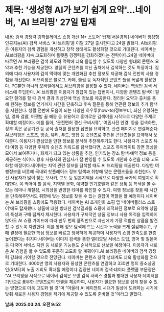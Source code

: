 # **제목: '생성형 AI가 보기 쉽게 요약'…네이버, 'AI 브리핑' 27일 탑재**

  내용: 검색 경쟁력 강화플레이스·쇼핑 개선'N+ 스토어' 탑재[서울경제] 네이버가 생성형 인공지능(AI) 검색 서비스 ‘AI 브리핑’을 이달 27일 출시한다고 24일 밝혔다. AI브리핑은 이용자의 검색 경험을 개선하고 창작 생태계도 활성화할 것으로 기대된다. 네이버는 AI브리핑을 지속 고도화하며 플랫폼 경쟁력을 강화하겠다는 전략이다.24일 네이버에 따르면 AI 브리핑은 검색 의도와 맥락에 더욱 몰입할 수 있도록 다양한 형태의 콘텐츠 요약과 추천 기능을 제공한다. 양질의 콘텐츠를 지닌 출처에서 검색하는 것도 특징이다. 질의에 따라 사용자의 검색 맥락에 맞는 개인화된 추천 정보도 제공해 검색 전반의 사용 경험을 개선한다. AI브리핑은 블로그, 카페, 클립 등 독자적인 콘텐츠 풀을 폭넓게 활용한다. PC뿐만 아니라 모바일에서도 AI브리핑을 활용할 수 있다. 네이버는 핵심인 검색 서비스에 투입한다. AI 브리핑은 이용자가 정답이 있는 답변이나, 다양한 콘텐츠 탐색이 필요한 질의를 할 때 검색 결과 최상단에 핵심 정보를 제공한다. 정리된 요약과 출처를 통해 원하는 정보를 얻기까지 시간을 단축하고 후속 질문을 통해 연관된 정보의 추가 탐색을 지원한다. 생활 전반에 도움이 되는 다양한 하우투(how-to)정보부터, 최신 유행하는 밈, 영화 결말, 어젯밤 꿈 해몽 등 유용하고 흥미로운 검색어를 시작으로 다양한 주제로 확대할 예정이다. 예를 들어, '운전면허 갱신 구비서류', '여권사진 안경' 등을 검색하면, 정부 혹은 공공기관 등 공식 출처를 활용한 답변을 요약하고, 관련 페이지로 연결해준다. AI브리핑은 스포츠, 방송, 뷰티, 푸드, 맛집 등 숏텐츠로 추천된 콘텐츠들을 요약해서 보여준다. 이용자가 관심있을 만한 정보를 분석해 추천해주기도 한다. 사용자가 스포츠·뷰티·여행 등 다양한 주제의 숏텐츠 키워드를 탐색했다면, 스포츠 하이라이트 장면 영상을 모아서 보여주거나, 화제가 되고 있는 상품을 추천, 인기있는 장소 탐색·예약 정보 등을 제공하는 식이다. 향후 사용자의 관심사가 잘 반영될 수 있도록 개인화 추천을 더욱 고도화할 예정이다.네이버는 지역 관련 정보를 탐색할 때도 AI 브리핑을 제공한다. 다양한 여행정보를 비롯해 국내외 핫플레이스 정보 탐색과 취향에 맞는 콘텐츠들을 추천한다. 우선 사용자가 많이 찾는 오사카, 교토 등 일본지역을 시작으로 다양한 국가의 여행지로 확대한다. 꼭 먹어야 할 음식, 지역별 문화, 예약할 인기호텔과 같은 상품 등 특색을 볼 수 있는 테마나 계절성, 시의성을 반영한 테마를 확인할 수 있다. 여행 정보를 찾을 때 시간을 단축해주면서도 취향에 맞는 정보를 찾을 수 있는 길잡이 역할을 할 예정이다.네이버는 AI 브리핑을 쇼핑에도 적용했다. 네이버는 AI 초개인화 쇼핑 앱 ‘네이버플러스 스토어’에도 탑재했다. 상품에 대한 방대한 검색결과를 쇼핑에 최적화된 정보로 요약해 상품의 특성과 구매 팁까지 제시한다. 사용자가 구체적인 상품 정보나 사용 목적을 입력하지 않아도 AI 쇼핑 가이드에 따라 한두 번의 클릭만으로 자신에게 가장 적합한 상품을 발견할 수 있도록 지원한다. 이를 통해 정보 탐색에 드는 시간과 노력을 크게 절감해주고, 구매 결정에 필요한 핵심 정보를 빠르고 정확하게 제공하며 사용자의 쇼핑 만족도를 한층 높이겠다는 취지다.네이버는 이미지 검색을 통한 멀티모달 서비스 도입, 영어 및 일본어 등 다국어 서비스 지원 등 새로운 기능들도 순차적으로 선보일 예정이다. 이용자가 새로운 AI 경험을 할 수 있도록 꾸준히 고도화 할 계획이다.AI 브리핑은 네이버의 검색 경쟁력 강화에 기여할 것으로 전망된다. 네이버는 콘텐츠 창작 생태계도 더욱 활성화될 것으로 기대한다. 4000만 명의 사용자와 풍성한 콘텐츠를 연결하고 330만 명의 중소상공인(SME)의 노출 기회도 확대될 예정이다.김광현 네이버 검색·데이터 플랫폼 부문장은 “AI 브리핑을 시작으로 네이버 검색은 오랜 검색 서비스 경험과 방대한 사용자 데이터를 기반으로 풍부한 콘텐츠로의 연결을 제공하여, 사용자가 필요한 정보를 쉽게 찾을 수 있는 방향으로 더욱 고도화 될 것”며 “아울러 AI 에이전트 시대가 일상에 도래하는 시기에 맞춰 새로운 사용자 경험을 적기에 제공할 수 있도록 준비할 것”이라고 말했다.

  **날짜: 2025.03.24. 오전 9:52**